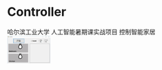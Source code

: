 ﻿# Controller
哈尔滨工业大学 人工智能暑期课实战项目 控制智能家居
<br>
<img src="/Controller.jpg" alt="Image of Controller" width="100"> <br>